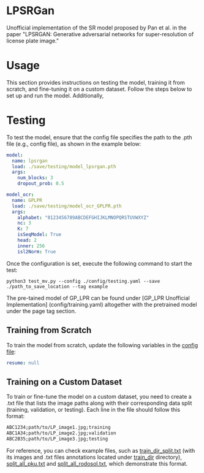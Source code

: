 # LPSRGan
Unofficial implementation of the SR model proposed by Pan et al. in the paper "LPSRGAN: Generative adversarial networks for super-resolution of license plate image."

# Usage

This section provides instructions on testing the model, training it from scratch, and fine-tuning it on a custom dataset. Follow the steps below to set up and run the model. Additionally,

# Testing

To test the model, ensure that the config file specifies the path to the .pth file (e.g., config file), as shown in the example below:

```yaml
model:
  name: lpsrgan
  load: ./save/testing/model_lpsrgan.pth
  args:
    num_blocks: 3
    dropout_prob: 0.5

model_ocr:
  name: GPLPR
  load: ./save/testing/model_ocr_GPLPR.pth
  args:
    alphabet: "0123456789ABCDEFGHIJKLMNOPQRSTUVWXYZ"
    nc: 3
    K: 7
    isSeqModel: True
    head: 2
    inner: 256
    isl2Norm: True
```

Once the configuration is set, execute the following command to start the test:

```
python3 test_mv.py --config ./config/testing.yaml --save ./path_to_save_location --tag example
```

The pre-tained model of GP_LPR can be found under [GP_LPR Unofficial Implementation] (config/training.yaml) altogether with the pretrained model under the page tag section.

## Training from Scratch

To train the model from scratch, update the following variables in the [config file](config/training.yaml):

```yaml
resume: null
```

## Training on a Custom Dataset

To train or fine-tune the model on a custom dataset, you need to create a .txt file that lists the image paths along with their corresponding data split (training, validation, or testing). Each line in the file should follow this format:

```txt
ABC1234;path/to/LP_image1.jpg;training
ABC1A34;path/to/LP_image2.jpg;validation
ABC2B35;path/to/LP_image3.jpg;testing

```
For reference, you can check example files, such as [train_dir_split.txt](train_dir_split.txt) (with its images and .txt files annotations located under [train_dir](train_dir) directory), [split_all_pku.txt](split_all_pku.txt) and [split_all_rodosol.txt](split_all_rodosol.txt), which demonstrate this format.

